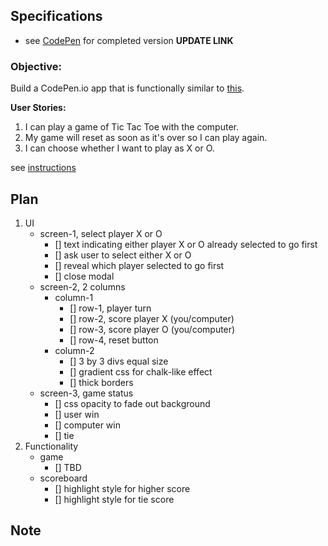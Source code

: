 ## Specifications

- see [CodePen](#) for completed version **UPDATE LINK**

### Objective:
Build a CodePen.io app that is functionally similar to [this](https://codepen.io/freeCodeCamp/full/KzXQgy).

**User Stories:**  

1. I can play a game of Tic Tac Toe with the computer.
2. My game will reset as soon as it's over so I can play again.
3. I can choose whether I want to play as X or O.

see [instructions](https://www.freecodecamp.com/challenges/build-a-tic-tac-toe-game)

## Plan
1. UI
    - screen-1, select player X or O
        - [] text indicating either player X or O already selected to go first
        - [] ask user to select either X or O
        - [] reveal which player selected to go first
        - [] close modal
    - screen-2, 2 columns
        - column-1
            - [] row-1, player turn
            - [] row-2, score player X (you/computer)
            - [] row-3, score player O (you/computer)
            - [] row-4, reset button
        - column-2
            - [] 3 by 3 divs equal size
            - [] gradient css for chalk-like effect
            - [] thick borders
    - screen-3, game status
        - [] css opacity to fade out background
        - [] user win
        - [] computer win
        - [] tie
2. Functionality
    - game 
        - [] TBD
    - scoreboard
        - [] highlight style for higher score
        - [] highlight style for tie score


## Note
